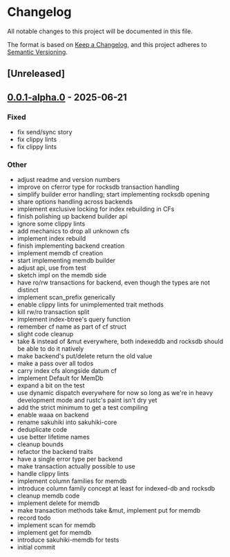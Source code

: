 # Changelog

All notable changes to this project will be documented in this file.

The format is based on [Keep a Changelog](https://keepachangelog.com/en/1.0.0/),
and this project adheres to [Semantic Versioning](https://semver.org/spec/v2.0.0.html).

## [Unreleased]

## [0.0.1-alpha.0](https://github.com/Ekleog/sakuhiki/releases/tag/sakuhiki-memdb-v0.0.1-alpha.0) - 2025-06-21

### Fixed

- fix send/sync story
- fix clippy lints
- fix clippy lints

### Other

- adjust readme and version numbers
- improve on cferror type for rocksdb transaction handling
- simplify builder error handling; start implementing rocksdb opening
- share options handling across backends
- implement exclusive locking for index rebuilding in CFs
- finish polishing up backend builder api
- ignore some clippy lints
- add mechanics to drop all unknown cfs
- implement index rebuild
- finish implementing backend creation
- implement memdb cf creation
- start implementing memdb builder
- adjust api, use from test
- sketch impl on the memdb side
- have ro/rw transactions for backend, even though the types are not distinct
- implement scan_prefix generically
- enable clippy lints for unimplemented trait methods
- kill rw/ro transaction split
- implement index-btree's query function
- remember cf name as part of cf struct
- slight code cleanup
- take & instead of &mut everywhere, both indexeddb and rocksdb should be able to do it natively
- make backend's put/delete return the old value
- make a pass over all todos
- carry index cfs alongside datum cf
- implement Default for MemDb
- expand a bit on the test
- use dynamic dispatch everywhere for now so long as we're in heavy development mode and rustc's paint isn't dry yet
- add the strict minimum to get a test compiling
- enable waaa on backend
- rename sakuhiki into sakuhiki-core
- deduplicate code
- use better lifetime names
- cleanup bounds
- refactor the backend traits
- have a single error type per backend
- make transaction actually possible to use
- handle clippy lints
- implement column families for memdb
- introduce column family concept at least for indexed-db and rocksdb
- cleanup memdb code
- implement delete for memdb
- make transaction methods take &mut, implement put for memdb
- record todo
- implement scan for memdb
- implement get for memdb
- introduce sakuhiki-memdb for tests
- initial commit
